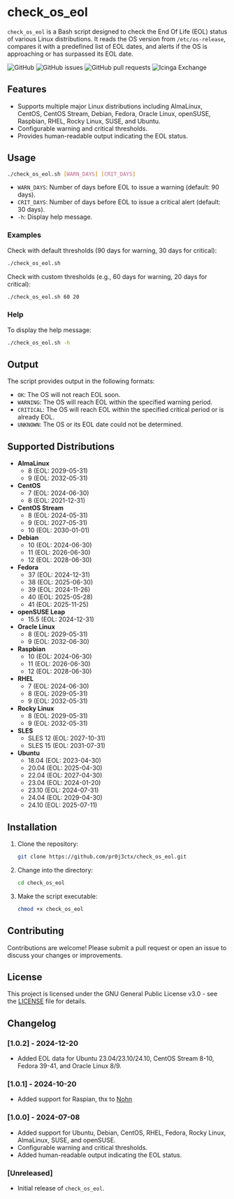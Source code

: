 # check_os_eol

`check_os_eol` is a Bash script designed to check the End Of Life (EOL) status of various Linux distributions. It reads the OS version from `/etc/os-release`, compares it with a predefined list of EOL dates, and alerts if the OS is approaching or has surpassed its EOL date.

![GitHub](https://img.shields.io/badge/license-GPLv3-blue.svg)
![GitHub issues](https://img.shields.io/github/issues/pr0j3ctx/check_os_eol)
![GitHub pull requests](https://img.shields.io/github/issues-pr/pr0j3ctx/check_os_eol)
![Icinga Exchange](https://img.shields.io/badge/Icinga-Exchange-blue.svg)

## Features

- Supports multiple major Linux distributions including AlmaLinux, CentOS, CentOS Stream, Debian, Fedora, Oracle Linux, openSUSE, Raspbian, RHEL, Rocky Linux, SUSE, and Ubuntu.
- Configurable warning and critical thresholds.
- Provides human-readable output indicating the EOL status.

## Usage

```bash
./check_os_eol.sh [WARN_DAYS] [CRIT_DAYS]
```

- `WARN_DAYS`: Number of days before EOL to issue a warning (default: 90 days).
- `CRIT_DAYS`: Number of days before EOL to issue a critical alert (default: 30 days).
- `-h`: Display help message.

### Examples

Check with default thresholds (90 days for warning, 30 days for critical):

```bash
./check_os_eol.sh
```

Check with custom thresholds (e.g., 60 days for warning, 20 days for critical):

```bash
./check_os_eol.sh 60 20
```

### Help

To display the help message:

```bash
./check_os_eol.sh -h
```

## Output

The script provides output in the following formats:

- `OK`: The OS will not reach EOL soon.
- `WARNING`: The OS will reach EOL within the specified warning period.
- `CRITICAL`: The OS will reach EOL within the specified critical period or is already EOL.
- `UNKNOWN`: The OS or its EOL date could not be determined.

## Supported Distributions

- **AlmaLinux**
  - 8 (EOL: 2029-05-31)
  - 9 (EOL: 2032-05-31)
- **CentOS**
  - 7 (EOL: 2024-06-30)
  - 8 (EOL: 2021-12-31)
- **CentOS Stream**
  - 8 (EOL: 2024-05-31)
  - 9 (EOL: 2027-05-31)
  - 10 (EOL: 2030-01-01)
- **Debian**
  - 10 (EOL: 2024-06-30)
  - 11 (EOL: 2026-06-30)
  - 12 (EOL: 2028-06-30)
- **Fedora**
  - 37 (EOL: 2024-12-31)
  - 38 (EOL: 2025-06-30)
  - 39 (EOL: 2024-11-26)
  - 40 (EOL: 2025-05-28)
  - 41 (EOL: 2025-11-25)
- **openSUSE Leap**
  - 15.5 (EOL: 2024-12-31)
- **Oracle Linux**
  - 8 (EOL: 2029-05-31)
  - 9 (EOL: 2032-06-30)
- **Raspbian**
  - 10 (EOL: 2024-06-30)
  - 11 (EOL: 2026-06-30)
  - 12 (EOL: 2028-06-30)
- **RHEL**
  - 7 (EOL: 2024-06-30)
  - 8 (EOL: 2029-05-31)
  - 9 (EOL: 2032-05-31)
- **Rocky Linux**
  - 8 (EOL: 2029-05-31)
  - 9 (EOL: 2032-05-31)
- **SLES**
  - SLES 12 (EOL: 2027-10-31)
  - SLES 15 (EOL: 2031-07-31)
- **Ubuntu**
  - 18.04 (EOL: 2023-04-30)
  - 20.04 (EOL: 2025-04-30)
  - 22.04 (EOL: 2027-04-30)
  - 23.04 (EOL: 2024-01-20)
  - 23.10 (EOL: 2024-07-31)
  - 24.04 (EOL: 2029-04-30)
  - 24.10 (EOL: 2025-07-11)

## Installation

1. Clone the repository:
    ```bash
    git clone https://github.com/pr0j3ctx/check_os_eol.git
    ```
2. Change into the directory:
    ```bash
    cd check_os_eol
    ```
3. Make the script executable:
    ```bash
    chmod +x check_os_eol
    ```

## Contributing

Contributions are welcome! Please submit a pull request or open an issue to discuss your changes or improvements.

## License

This project is licensed under the GNU General Public License v3.0 - see the [LICENSE](LICENSE) file for details.

## Changelog
### [1.0.2] - 2024-12-20
- Added EOL data for Ubuntu 23.04/23.10/24.10, CentOS Stream 8-10, Fedora 39-41, and Oracle Linux 8/9.
### [1.0.1] - 2024-10-20
- Added support for Raspian, thx to [Nohn](https://github.com/nohn)
### [1.0.0] - 2024-07-08
- Added support for Ubuntu, Debian, CentOS, RHEL, Fedora, Rocky Linux, AlmaLinux, SUSE, and openSUSE.
- Configurable warning and critical thresholds.
- Added human-readable output indicating the EOL status.

### [Unreleased]
- Initial release of `check_os_eol`.
```
